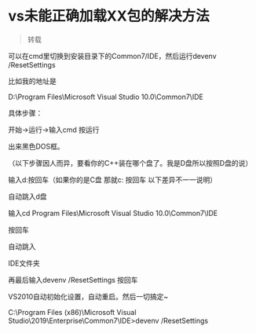 # vs未能正确加载XX包的解决方法

> 转载

可以在cmd里切换到安装目录下的Common7/IDE，然后运行devenv /ResetSettings

比如我的地址是

D:\Program Files\Microsoft Visual Studio 10.0\Common7\IDE

 

具体步骤：

开始->运行->输入cmd 按运行

出来黑色DOS框。

（以下步骤因人而异，要看你的C++装在哪个盘了。我是D盘所以按照D盘的说）

输入d:按回车（如果你的是C盘 那就c: 按回车 以下差异不一一说明）

自动跳入d盘

输入cd Program Files\Microsoft Visual Studio 10.0\Common7\IDE

 

按回车

自动跳入 

IDE文件夹

再最后输入devenv /ResetSettings 按回车

 

VS2010自动初始化设置，自动重启。然后一切搞定~

C:\Program Files (x86)\Microsoft Visual Studio\2019\Enterprise\Common7\IDE>devenv /ResetSettings